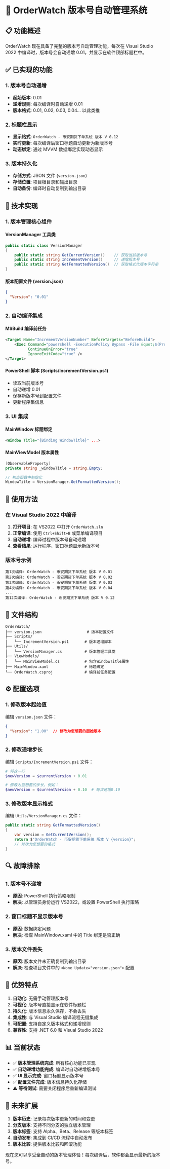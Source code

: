 # 🔢 OrderWatch 版本号自动管理系统

## 📋 功能概述

OrderWatch 现在具备了完整的版本号自动管理功能，每次在 Visual Studio 2022 中编译时，版本号会自动递增 0.01，并显示在软件顶部标题栏中。

## ✅ 已实现的功能

### 1. 版本号自动递增
- **起始版本**: 0.01
- **递增规则**: 每次编译时自动递增 0.01
- **版本格式**: 0.01, 0.02, 0.03, 0.04... 以此类推

### 2. 标题栏显示
- **显示格式**: `OrderWatch - 币安期货下单系统 版本 V 0.12`
- **实时更新**: 每次编译后窗口标题自动更新为新版本号
- **动态绑定**: 通过 MVVM 数据绑定实现动态显示

### 3. 版本持久化
- **存储方式**: JSON 文件 (`version.json`)
- **存储位置**: 项目根目录和输出目录
- **自动备份**: 编译时自动复制到输出目录

## 🔧 技术实现

### 1. 版本管理核心组件

#### VersionManager 工具类
```csharp
public static class VersionManager
{
    public static string GetCurrentVersion()    // 获取当前版本号
    public static string IncrementVersion()     // 递增版本号
    public static string GetFormattedVersion()  // 获取格式化版本字符串
}
```

#### 版本配置文件 (version.json)
```json
{
  "Version": "0.01"
}
```

### 2. 自动编译集成

#### MSBuild 编译前任务
```xml
<Target Name="IncrementVersionNumber" BeforeTargets="BeforeBuild">
    <Exec Command="powershell -ExecutionPolicy Bypass -File &quot;$(ProjectDir)Scripts\IncrementVersion.ps1&quot; -ProjectDir &quot;$(ProjectDir)&quot;" 
          ContinueOnError="true" 
          IgnoreExitCode="true" />
</Target>
```

#### PowerShell 脚本 (Scripts/IncrementVersion.ps1)
- 读取当前版本号
- 自动递增 0.01
- 保存新版本号到配置文件
- 更新程序集信息

### 3. UI 集成

#### MainWindow 标题绑定
```xml
<Window Title="{Binding WindowTitle}" ...>
```

#### MainViewModel 版本属性
```csharp
[ObservableProperty]
private string _windowTitle = string.Empty;

// 构造函数中初始化
WindowTitle = VersionManager.GetFormattedVersion();
```

## 🎯 使用方法

### 在 Visual Studio 2022 中编译

1. **打开项目**: 在 VS2022 中打开 `OrderWatch.sln`
2. **正常编译**: 使用 `Ctrl+Shift+B` 或菜单编译项目
3. **自动递增**: 编译过程中版本号自动递增
4. **查看结果**: 运行程序，窗口标题显示新版本号

### 版本号示例

```
第1次编译: OrderWatch - 币安期货下单系统 版本 V 0.01
第2次编译: OrderWatch - 币安期货下单系统 版本 V 0.02
第3次编译: OrderWatch - 币安期货下单系统 版本 V 0.03
第4次编译: OrderWatch - 币安期货下单系统 版本 V 0.04
...
第12次编译: OrderWatch - 币安期货下单系统 版本 V 0.12
```

## 📁 文件结构

```
OrderWatch/
├── version.json                    # 版本配置文件
├── Scripts/
│   └── IncrementVersion.ps1       # 版本递增脚本
├── Utils/
│   └── VersionManager.cs          # 版本管理工具类
├── ViewModels/
│   └── MainViewModel.cs           # 包含WindowTitle属性
├── MainWindow.xaml                # 标题绑定
└── OrderWatch.csproj              # 编译前任务配置
```

## ⚙️ 配置选项

### 1. 修改版本起始值
编辑 `version.json` 文件：
```json
{
  "Version": "1.00"  // 修改为您想要的起始版本
}
```

### 2. 修改递增步长
编辑 `Scripts/IncrementVersion.ps1` 文件：
```powershell
# 将这一行
$newVersion = $currentVersion + 0.01

# 修改为您想要的步长，例如：
$newVersion = $currentVersion + 0.10  # 每次递增0.10
```

### 3. 修改版本显示格式
编辑 `Utils/VersionManager.cs` 文件：
```csharp
public static string GetFormattedVersion()
{
    var version = GetCurrentVersion();
    return $"OrderWatch - 币安期货下单系统 版本 V {version}";
    // 修改为您想要的格式
}
```

## 🔍 故障排除

### 1. 版本号不递增
- **原因**: PowerShell 执行策略限制
- **解决**: 以管理员身份运行 VS2022，或设置 PowerShell 执行策略

### 2. 窗口标题不显示版本号
- **原因**: 数据绑定问题
- **解决**: 检查 MainWindow.xaml 中的 Title 绑定是否正确

### 3. 版本文件丢失
- **原因**: 版本文件未正确复制到输出目录
- **解决**: 检查项目文件中的 `<None Update="version.json">` 配置

## 🎉 优势特点

1. **自动化**: 无需手动管理版本号
2. **可视化**: 版本号直接显示在软件标题栏
3. **持久化**: 版本信息永久保存，不会丢失
4. **集成性**: 与 Visual Studio 编译流程无缝集成
5. **可配置**: 支持自定义版本格式和递增规则
6. **兼容性**: 支持 .NET 6.0 和 Visual Studio 2022

## 📊 当前状态

- ✅ **版本管理系统完成**: 所有核心功能已实现
- ✅ **自动递增功能完成**: 编译时自动递增版本号
- ✅ **UI 显示完成**: 窗口标题显示版本号
- ✅ **配置文件完成**: 版本信息持久化存储
- ⚠️ **等待测试**: 需要关闭程序后重新编译测试

## 🚀 未来扩展

1. **版本历史**: 记录每次版本更新的时间和变更
2. **分支版本**: 支持不同分支的独立版本管理
3. **版本标签**: 支持 Alpha、Beta、Release 等版本标签
4. **自动发布**: 集成到 CI/CD 流程中自动发布
5. **版本比较**: 提供版本比较和回滚功能

现在您可以享受全自动的版本管理体验！每次编译后，软件都会显示最新的版本号。
